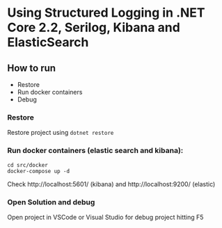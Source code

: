 # Using Structured Logging in .NET Core 2.2, Serilog, Kibana and ElasticSearch

## How to run
- Restore
- Run docker containers
- Debug

### Restore

Restore project using `dotnet restore`

### Run docker containers (elastic search and kibana):
```
cd src/docker
docker-compose up -d
```
Check http://localhost:5601/ (kibana) and http://localhost:9200/ (elastic)

### Open Solution and debug

Open project in VSCode or Visual Studio for debug project hitting F5